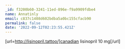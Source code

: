 ```yaml
---
_id: f3200b60-3241-11ed-896e-f9a9909fdbe4
name: Annatinly
email: c837c1408d602bdba5a0bc155cfacb90
permalink: false
date: '2022-09-12T02:23:55.421Z'
---
```

[url=http://lisinopril.tattoo/]canadian lisinopril 10 mg[/url]
